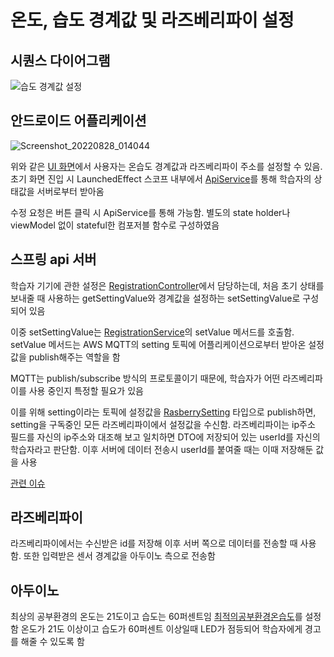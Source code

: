 # 온도, 습도 경계값 및 라즈베리파이 설정
## 시퀀스 다이어그램
![습도 경계값 설정](https://user-images.githubusercontent.com/29668913/187167407-ac64a6d1-1135-47ea-96ac-2e18ef777243.jpg)
## 안드로이드 어플리케이션
![Screenshot_20220828_014044](https://user-images.githubusercontent.com/29668913/187167703-8b7922c6-aae4-4c2a-8cb3-73b83aa780f1.png)

위와 같은 [UI 화면](https://github.com/veryneuron/study_mate_project/blob/android_app_dev/android_app/app/src/main/java/com/studymate/application/ui/main/UserMachine.kt)에서 사용자는 온습도 경계값과 라즈베리파이 주소를 설정할 수 있음. 초기 화면 진입 시 LaunchedEffect 스코프 내부에서 [ApiService](https://github.com/veryneuron/study_mate_project/blob/android_app_dev/android_app/app/src/main/java/com/studymate/application/service/ApiService.kt)를 통해 학습자의 상태값을 서버로부터 받아옴

수정 요청은 버튼 클릭 시 ApiService를 통해 가능함. 별도의 state holder나 viewModel 없이 stateful한 컴포저블 함수로 구성하였음

## 스프링 api 서버
학습자 기기에 관한 설정은 [RegistrationController](https://github.com/veryneuron/study_mate_project/blob/server_dev/server/api/src/main/java/com/studymate/api/user/controller/RegistrationController.java)에서 담당하는데, 처음 초기 상태를 보내줄 때 사용하는 getSettingValue와 경계값을 설정하는 setSettingValue로 구성되어 있음

이중 setSettingValue는 [RegistrationService](https://github.com/veryneuron/study_mate_project/blob/server_dev/server/api/src/main/java/com/studymate/api/user/service/RegistrationService.java)의 setValue 메서드를 호출함. setValue 메서드는 AWS MQTT의 setting 토픽에 어플리케이션으로부터 받아온 설정값을 publish해주는 역할을 함

MQTT는 publish/subscribe 방식의 프로토콜이기 때문에, 학습자가 어떤 라즈베리파이를 사용 중인지 특정할 필요가 있음

이를 위해 setting이라는 토픽에 설정값을 [RasberrySetting](https://github.com/veryneuron/study_mate_project/blob/server_dev/server/api/src/main/java/com/studymate/api/user/dto/RasberrySettingDTO.java) 타입으로 publish하면, setting을 구독중인 모든 라즈베리파이에서 설정값을 수신함. 라즈베리파이는 ip주소 필드를 자신의 ip주소와 대조해 보고 일치하면 DTO에 저장되어 있는 userId를 자신의 학습자라고 판단함. 이후 서버에 데이터 전송시 userId를 붙여줄 때는 이때 저장해둔 값을 사용

[관련 이슈](https://github.com/veryneuron/study_mate_project/issues/3)

## 라즈베리파이
라즈베리파이에서는 수신받은 id를 저장해 이후 서버 쪽으로 데이터를 전송할 때 사용함. 또한 입력받은 센서 경계값을 아두이노 측으로 전송함

## 아두이노
최상의 공부환경의 온도는 21도이고 습도는 60퍼센트임
[최적의공부환경온습도](https://github.com/veryneuron/study_mate_project/blob/main/arduino/temphumidtimer.ino)를 설정함
온도가 21도 이상이고 습도가 60퍼센트 이상일때 LED가 점등되어 학습자에게 경고를 해줄 수 있도록 함


